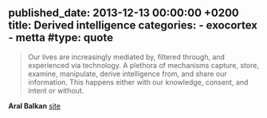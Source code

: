 published_date: 2013-12-13 00:00:00 +0200
title: Derived intelligence
categories:
    - exocortex
    - metta
#type: quote
---
> Our lives are increasingly mediated by, filtered through, and experienced via technology. A plethora of mechanisms capture, store, examine, manipulate, derive intelligence from, and share our information. This happens either with our knowledge, consent, and intent or without.

**Aral Balkan** [site](http://aralbalkan.com/notes/indie-data/)
